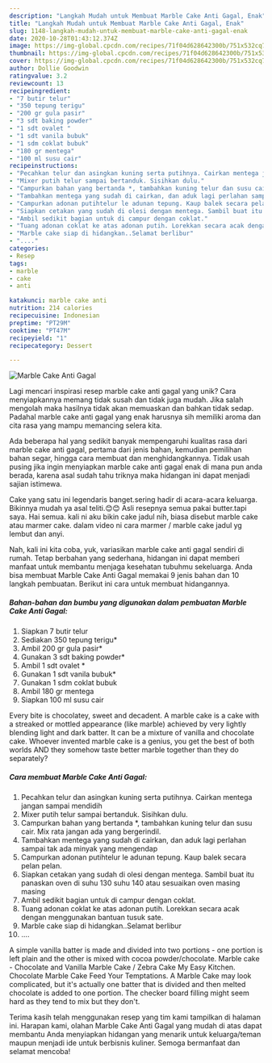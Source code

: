 ```yaml
---
description: "Langkah Mudah untuk Membuat Marble Cake Anti Gagal, Enak"
title: "Langkah Mudah untuk Membuat Marble Cake Anti Gagal, Enak"
slug: 1148-langkah-mudah-untuk-membuat-marble-cake-anti-gagal-enak
date: 2020-10-28T01:43:12.374Z
image: https://img-global.cpcdn.com/recipes/71f04d628642300b/751x532cq70/marble-cake-anti-gagal-foto-resep-utama.jpg
thumbnail: https://img-global.cpcdn.com/recipes/71f04d628642300b/751x532cq70/marble-cake-anti-gagal-foto-resep-utama.jpg
cover: https://img-global.cpcdn.com/recipes/71f04d628642300b/751x532cq70/marble-cake-anti-gagal-foto-resep-utama.jpg
author: Dollie Goodwin
ratingvalue: 3.2
reviewcount: 13
recipeingredient:
- "7 butir telur"
- "350 tepung terigu"
- "200 gr gula pasir"
- "3 sdt baking powder"
- "1 sdt ovalet "
- "1 sdt vanila bubuk"
- "1 sdm coklat bubuk"
- "180 gr mentega"
- "100 ml susu cair"
recipeinstructions:
- "Pecahkan telur dan asingkan kuning serta putihnya. Cairkan mentega jangan sampai mendidih"
- "Mixer putih telur sampai bertanduk. Sisihkan dulu."
- "Campurkan bahan yang bertanda *, tambahkan kuning telur dan susu cair. Mix rata jangan ada yang bergerindil."
- "Tambahkan mentega yang sudah di cairkan, dan aduk lagi perlahan sampai tak ada minyak yang mengendap"
- "Campurkan adonan putihtelur le adunan tepung. Kaup balek secara pelan pelan."
- "Siapkan cetakan yang sudah di olesi dengan mentega. Sambil buat itu panaskan oven di suhu 130 suhu 140 atau sesuaikan oven masing masing"
- "Ambil sedikit bagian untuk di campur dengan coklat."
- "Tuang adonan coklat ke atas adonan putih. Lorekkan secara acak dengan menggunakan bantuan tusuk sate."
- "Marble cake siap di hidangkan..Selamat berlibur"
- "...."
categories:
- Resep
tags:
- marble
- cake
- anti

katakunci: marble cake anti 
nutrition: 214 calories
recipecuisine: Indonesian
preptime: "PT29M"
cooktime: "PT47M"
recipeyield: "1"
recipecategory: Dessert

---
```



![Marble Cake Anti Gagal](https://img-global.cpcdn.com/recipes/71f04d628642300b/751x532cq70/marble-cake-anti-gagal-foto-resep-utama.jpg)

Lagi mencari inspirasi resep marble cake anti gagal yang unik? Cara menyiapkannya memang tidak susah dan tidak juga mudah. Jika salah mengolah maka hasilnya tidak akan memuaskan dan bahkan tidak sedap. Padahal marble cake anti gagal yang enak harusnya sih memiliki aroma dan cita rasa yang mampu memancing selera kita.

Ada beberapa hal yang sedikit banyak mempengaruhi kualitas rasa dari marble cake anti gagal, pertama dari jenis bahan, kemudian pemilihan bahan segar, hingga cara membuat dan menghidangkannya. Tidak usah pusing jika ingin menyiapkan marble cake anti gagal enak di mana pun anda berada, karena asal sudah tahu triknya maka hidangan ini dapat menjadi sajian istimewa.

Cake yang satu ini legendaris banget.sering hadir di acara-acara keluarga. Bikinnya mudah ya asal teliti.😊😊 Asli resepnya semua pakai butter.tapi saya. Hai semua. kali ni aku bikin cake jadul nih, biasa disebut marble cake atau marmer cake. dalam video ni cara marmer / marble cake jadul yg lembut dan anyi.


Nah, kali ini kita coba, yuk, variasikan marble cake anti gagal sendiri di rumah. Tetap berbahan yang sederhana, hidangan ini dapat memberi manfaat untuk membantu menjaga kesehatan tubuhmu sekeluarga. Anda bisa membuat Marble Cake Anti Gagal memakai 9 jenis bahan dan 10 langkah pembuatan. Berikut ini cara untuk membuat hidangannya.

<!--inarticleads1-->

##### Bahan-bahan dan bumbu yang digunakan dalam pembuatan Marble Cake Anti Gagal:

1. Siapkan 7 butir telur
1. Sediakan 350 tepung terigu*
1. Ambil 200 gr gula pasir*
1. Gunakan 3 sdt baking powder*
1. Ambil 1 sdt ovalet *
1. Gunakan 1 sdt vanila bubuk*
1. Gunakan 1 sdm coklat bubuk
1. Ambil 180 gr mentega
1. Siapkan 100 ml susu cair


Every bite is chocolatey, sweet and decadent. A marble cake is a cake with a streaked or mottled appearance (like marble) achieved by very lightly blending light and dark batter. It can be a mixture of vanilla and chocolate cake. Whoever invented marble cake is a genius, you get the best of both worlds AND they somehow taste better marble together than they do separately? 

<!--inarticleads2-->

##### Cara membuat Marble Cake Anti Gagal:

1. Pecahkan telur dan asingkan kuning serta putihnya. Cairkan mentega jangan sampai mendidih
1. Mixer putih telur sampai bertanduk. Sisihkan dulu.
1. Campurkan bahan yang bertanda *, tambahkan kuning telur dan susu cair. Mix rata jangan ada yang bergerindil.
1. Tambahkan mentega yang sudah di cairkan, dan aduk lagi perlahan sampai tak ada minyak yang mengendap
1. Campurkan adonan putihtelur le adunan tepung. Kaup balek secara pelan pelan.
1. Siapkan cetakan yang sudah di olesi dengan mentega. Sambil buat itu panaskan oven di suhu 130 suhu 140 atau sesuaikan oven masing masing
1. Ambil sedikit bagian untuk di campur dengan coklat.
1. Tuang adonan coklat ke atas adonan putih. Lorekkan secara acak dengan menggunakan bantuan tusuk sate.
1. Marble cake siap di hidangkan..Selamat berlibur
1. ....


A simple vanilla batter is made and divided into two portions - one portion is left plain and the other is mixed with cocoa powder/chocolate. Marble cake - Chocolate and Vanilla Marble Cake / Zebra Cake My Easy Kitchen. Chocolate Marble Cake Feed Your Temptations. A Marble Cake may look complicated, but it&#39;s actually one batter that is divided and then melted chocolate is added to one portion. The checker board filling might seem hard as they tend to mix but they don&#39;t. 

Terima kasih telah menggunakan resep yang tim kami tampilkan di halaman ini. Harapan kami, olahan Marble Cake Anti Gagal yang mudah di atas dapat membantu Anda menyiapkan hidangan yang menarik untuk keluarga/teman maupun menjadi ide untuk berbisnis kuliner. Semoga bermanfaat dan selamat mencoba!
